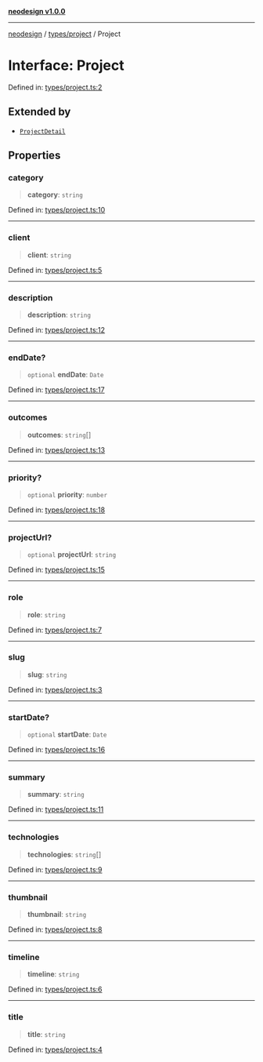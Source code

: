 [**neodesign v1.0.0**](../../../README.md)

***

[neodesign](../../../modules.md) / [types/project](../README.md) / Project

# Interface: Project

Defined in: [types/project.ts:2](https://github.com/mladjom/neodesign/blob/12ebc446849a001345c104056aef95c6372b148e/types/project.ts#L2)

## Extended by

- [`ProjectDetail`](ProjectDetail.md)

## Properties

### category

> **category**: `string`

Defined in: [types/project.ts:10](https://github.com/mladjom/neodesign/blob/12ebc446849a001345c104056aef95c6372b148e/types/project.ts#L10)

***

### client

> **client**: `string`

Defined in: [types/project.ts:5](https://github.com/mladjom/neodesign/blob/12ebc446849a001345c104056aef95c6372b148e/types/project.ts#L5)

***

### description

> **description**: `string`

Defined in: [types/project.ts:12](https://github.com/mladjom/neodesign/blob/12ebc446849a001345c104056aef95c6372b148e/types/project.ts#L12)

***

### endDate?

> `optional` **endDate**: `Date`

Defined in: [types/project.ts:17](https://github.com/mladjom/neodesign/blob/12ebc446849a001345c104056aef95c6372b148e/types/project.ts#L17)

***

### outcomes

> **outcomes**: `string`[]

Defined in: [types/project.ts:13](https://github.com/mladjom/neodesign/blob/12ebc446849a001345c104056aef95c6372b148e/types/project.ts#L13)

***

### priority?

> `optional` **priority**: `number`

Defined in: [types/project.ts:18](https://github.com/mladjom/neodesign/blob/12ebc446849a001345c104056aef95c6372b148e/types/project.ts#L18)

***

### projectUrl?

> `optional` **projectUrl**: `string`

Defined in: [types/project.ts:15](https://github.com/mladjom/neodesign/blob/12ebc446849a001345c104056aef95c6372b148e/types/project.ts#L15)

***

### role

> **role**: `string`

Defined in: [types/project.ts:7](https://github.com/mladjom/neodesign/blob/12ebc446849a001345c104056aef95c6372b148e/types/project.ts#L7)

***

### slug

> **slug**: `string`

Defined in: [types/project.ts:3](https://github.com/mladjom/neodesign/blob/12ebc446849a001345c104056aef95c6372b148e/types/project.ts#L3)

***

### startDate?

> `optional` **startDate**: `Date`

Defined in: [types/project.ts:16](https://github.com/mladjom/neodesign/blob/12ebc446849a001345c104056aef95c6372b148e/types/project.ts#L16)

***

### summary

> **summary**: `string`

Defined in: [types/project.ts:11](https://github.com/mladjom/neodesign/blob/12ebc446849a001345c104056aef95c6372b148e/types/project.ts#L11)

***

### technologies

> **technologies**: `string`[]

Defined in: [types/project.ts:9](https://github.com/mladjom/neodesign/blob/12ebc446849a001345c104056aef95c6372b148e/types/project.ts#L9)

***

### thumbnail

> **thumbnail**: `string`

Defined in: [types/project.ts:8](https://github.com/mladjom/neodesign/blob/12ebc446849a001345c104056aef95c6372b148e/types/project.ts#L8)

***

### timeline

> **timeline**: `string`

Defined in: [types/project.ts:6](https://github.com/mladjom/neodesign/blob/12ebc446849a001345c104056aef95c6372b148e/types/project.ts#L6)

***

### title

> **title**: `string`

Defined in: [types/project.ts:4](https://github.com/mladjom/neodesign/blob/12ebc446849a001345c104056aef95c6372b148e/types/project.ts#L4)
